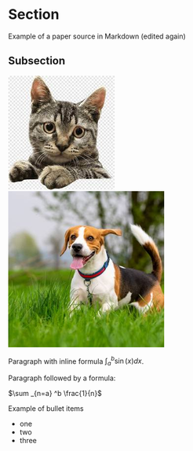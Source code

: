 # Section

Example of a paper source in Markdown (edited again)

## Subsection

![](cat.jpeg)
![](dog.jpeg)

Paragraph with inline formula $\int _a ^b \sin(x) dx$.

Paragraph followed by a formula:

$\sum _{n=a} ^b \frac{1}{n}$

Example of bullet items

- one
- two
- three
